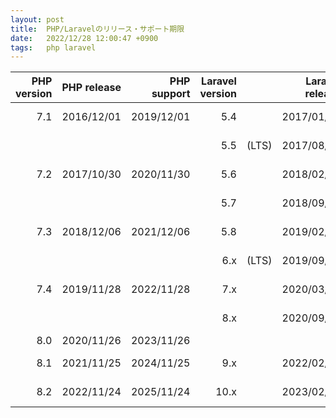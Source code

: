 ```yaml
---
layout: post
title:  PHP/Laravelのリリース・サポート期限
date:   2022/12/28 12:00:47 +0900
tags:   php laravel
---
```


|PHP version    |PHP release    |PHP support    |Laravel version|               |Laravel release|Laravel support|Laravel depends|
|--------------:|--------------:|--------------:|--------------:|:-------------:|--------------:|--------------:|--------------:|
|            7.1|     2016/12/01|     2019/12/01|            5.4|               |     2017/01/24|     2018/01/24|    PHP >=5.6.4|
|               |               |               |            5.5|     (LTS)     |     2017/08/30|     2020/08/30|    PHP >=7.0.0|
|            7.2|     2017/10/30|     2020/11/30|            5.6|               |     2018/02/07|     2019/02/07|    PHP >=7.1.3|
|               |               |               |            5.7|               |     2018/09/04|     2019/09/04|    PHP >=7.1.3|
|            7.3|     2018/12/06|     2021/12/06|            5.8|               |     2019/02/26|     2020/02/26|    PHP >=7.1.3|
|               |               |               |            6.x|     (LTS)     |     2019/09/03|     2022/09/06|    PHP >=7.2.0|
|            7.4|     2019/11/28|     2022/11/28|            7.x|               |     2020/03/03|     2021/03/03|    PHP >=7.2.5|
|               |               |               |            8.x|               |     2020/09/08|     2023/01/24|    PHP >=7.3.0|
|            8.0|     2020/11/26|     2023/11/26|               |               |               |               |               |
|            8.1|     2021/11/25|     2024/11/25|            9.x|               |     2022/02/08|     2024/02/08|    PHP >=8.0.2|
|            8.2|     2022/11/24|     2025/11/24|           10.x|               |     2023/02/07|     2025/02/07|    PHP >=8.1.0|
